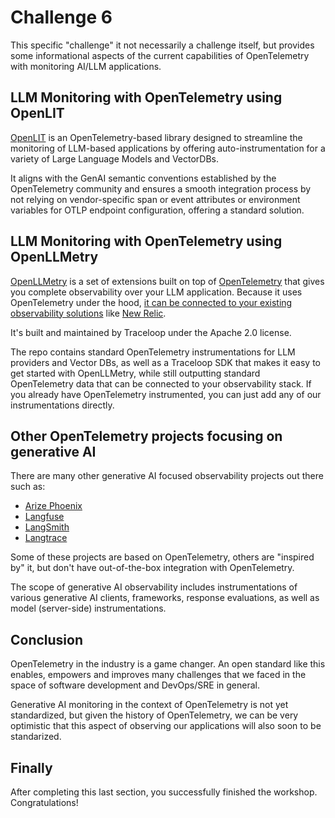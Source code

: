 # Challenge 6

This specific "challenge" it not necessarily a challenge itself, but provides some informational aspects of the current capabilities of OpenTelemetry with monitoring AI/LLM applications.

## LLM Monitoring with OpenTelemetry using OpenLIT

[OpenLIT](https://github.com/openlit/openlit) is an OpenTelemetry-based library designed to streamline the monitoring of LLM-based applications by offering auto-instrumentation for a variety of Large Language Models and VectorDBs.

It aligns with the GenAI semantic conventions established by the OpenTelemetry community and ensures a smooth integration process by not relying on vendor-specific span or event attributes or environment variables for OTLP endpoint configuration, offering a standard solution.

## LLM Monitoring with OpenTelemetry using OpenLLMetry

[OpenLLMetry](https://www.traceloop.com/openllmetry) is a set of extensions built on top of [OpenTelemetry](https://opentelemetry.io/) that gives you complete observability over your LLM application. Because it uses OpenTelemetry under the hood, [it can be connected to your existing observability solutions](https://www.traceloop.com/docs/openllmetry/integrations/introduction) like [New Relic](https://www.traceloop.com/docs/openllmetry/integrations/newrelic).

It's built and maintained by Traceloop under the Apache 2.0 license.

The repo contains standard OpenTelemetry instrumentations for LLM providers and Vector DBs, as well as a Traceloop SDK that makes it easy to get started with OpenLLMetry, while still outputting standard OpenTelemetry data that can be connected to your observability stack. If you already have OpenTelemetry instrumented, you can just add any of our instrumentations directly.

## Other OpenTelemetry projects focusing on generative AI

There are many other generative AI focused observability projects out there such as:

- [Arize Phoenix](https://docs.arize.com/phoenix)
- [Langfuse](https://langfuse.com/)
- [LangSmith](https://www.langchain.com/langsmith)
- [Langtrace](https://langtrace.ai/)

Some of these projects are based on OpenTelemetry, others are "inspired by" it, but don't have out-of-the-box integration with OpenTelemetry.

The scope of generative AI observability includes instrumentations of various generative AI clients, frameworks, response evaluations, as well as model (server-side) instrumentations.

## Conclusion

OpenTelemetry in the industry is a game changer. An open standard like this enables, empowers and improves many challenges that we faced in the space of software development and DevOps/SRE in general.

Generative AI monitoring in the context of OpenTelemetry is not yet standardized, but given the history of OpenTelemetry, we can be very optimistic that this aspect of observing our applications will also soon to be standarized.

## Finally

After completing this last section, you successfully finished the workshop. Congratulations!
